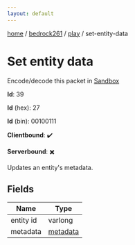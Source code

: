 ```yaml
---
layout: default
---
```


[home](/)  /  [bedrock261](/protocol/bedrock261)  /  [play](/protocol/bedrock261/play)  /  set-entity-data

# Set entity data

Encode/decode this packet in [Sandbox](../../../sandbox/bedrock261#Play.SetEntityData)

**Id**: 39

**Id** (hex): 27

**Id** (bin): 00100111

**Clientbound**: ✔️

**Serverbound**: ✖️

Updates an entity's metadata.

## Fields

Name | Type
---|---
entity id | varlong
metadata | [metadata](/protocol/bedrock261/metadata)
